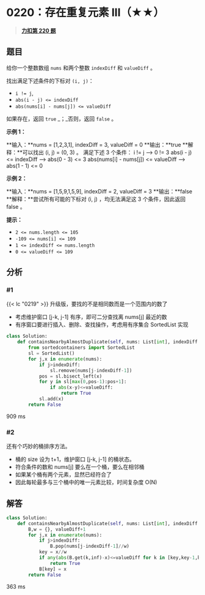 # 0220：存在重复元素 III（★★）


> <u>**[力扣第 220 题](https://leetcode.cn/problems/contains-duplicate-iii/)**</u>

## 题目

给你一个整数数组 `nums` 和两个整数 `indexDiff` 和 `valueDiff` 。

找出满足下述条件的下标对 `(i, j)`：

- `i != j`,
- `abs(i - j) <= indexDiff`
- `abs(nums[i] - nums[j]) <= valueDiff`

如果存在，返回 `true` _；_否则，返回 `false` 。

**示例 1：**

**输入：**nums = [1,2,3,1], indexDiff = 3, valueDiff = 0
**输出：**true
**解释：**可以找出 (i, j) = (0, 3) 。
满足下述 3 个条件：
i != j --> 0 != 3
abs(i - j) <= indexDiff --> abs(0 - 3) <= 3
abs(nums[i] - nums[j]) <= valueDiff --> abs(1 - 1) <= 0

**示例 2：**

**输入：**nums = [1,5,9,1,5,9], indexDiff = 2, valueDiff = 3
**输出：**false
**解释：**尝试所有可能的下标对 (i, j) ，均无法满足这 3 个条件，因此返回 false 。

**提示：**

- `2 <= nums.length <= 105`
- `-109 <= nums[i] <= 109`
- `1 <= indexDiff <= nums.length`
- `0 <= valueDiff <= 109`


## 分析

### #1

{{< lc "0219" >}} 升级版，要找的不是相同数而是一个范围内的数了
- 考虑维护窗口 [j-k, j-1] 有序，即可二分查找离 nums[j] 最近的数
- 有序窗口要进行插入、删除、查找操作，考虑用有序集合 SortedList 实现

```python
class Solution:
    def containsNearbyAlmostDuplicate(self, nums: List[int], indexDiff: int, valueDiff: int) -> bool:
        from sortedcontainers import SortedList
        sl = SortedList()
        for j,x in enumerate(nums):
            if j>indexDiff:
                sl.remove(nums[j-indexDiff-1])
            pos = sl.bisect_left(x)
            for y in sl[max(0,pos-1):pos+1]:
                if abs(x-y)<=valueDiff:
                    return True
            sl.add(x)
        return False
```
909 ms


### #2

还有个巧妙的桶排序方法。
- 桶的 size 设为 t+1，维护窗口 [j-k, j-1] 的桶状态。
- 符合条件的数和 nums[j] 要么在一个桶，要么在相邻桶
- 如果某个桶有两个元素，显然已经符合了
- 因此每轮最多与三个桶中的唯一元素比较，时间复杂度 O(N)
    
## 解答

```python
class Solution:
    def containsNearbyAlmostDuplicate(self, nums: List[int], indexDiff: int, valueDiff: int) -> bool:
        B,w = {}, valueDiff+1
        for j,x in enumerate(nums):
            if j>indexDiff:
                B.pop(nums[j-indexDiff-1]//w)
            key = x//w
            if any(abs(B.get(k,inf)-x)<=valueDiff for k in [key,key-1,key+1]):
                return True
            B[key] = x
        return False
```
363 ms


